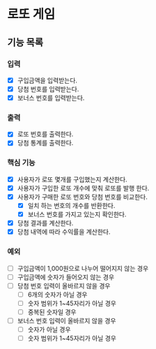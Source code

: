 # 로또 게임

## 기능 목록

### 입력
- [x] 구입금액을 입력받는다.
- [x] 당첨 번호를 입력받는다.
- [x] 보너스 번호를 입력받는다.

### 출력
- [x] 로또 번호를 출력한다.
- [x] 당첨 통계를 출력한다.

### 핵심 기능
- [x] 사용자가 로또 몇개를 구입했는지 계산한다.
- [x] 사용자가 구입한 로또 개수에 맞춰 로또를 발행 한다.
- [x] 사용자가 구매한 로또 번호와 당첨 번호를 비교한다.
    - [x] 일치 하는 번호의 개수를 반환한다.
    - [x] 보너스 번호를 가지고 있는지 확인한다.
- [x] 당첨 결과를 계산한다.
- [x] 당첨 내역에 따라 수익률을 계산한다.

### 예외
- [ ] 구입금액이 1,000원으로 나누어 떨어지지 않는 경우
- [ ] 구입금액에 숫자가 들어오지 않는 경우
- [ ] 당첨 번호 입력이 올바르지 않을 경우
    - [ ] 6개의 숫자가 아닐 경우
    - [ ] 숫자 범위가 1~45자리가 아닐 경우
    - [ ] 중복된 숫자일 경우
- [ ] 보너스 번호 입력이 올바르지 않을 경우
    - [ ] 숫자가 아닐 경우
    - [ ] 숫자 범위가 1~45자리가 아닐 경우

